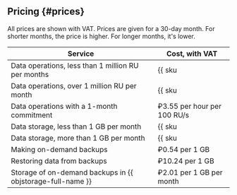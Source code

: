 ## Pricing {#prices}

All prices are shown with VAT. Prices are given for a 30-day month. For shorter months, the price is higher. For longer months, it's lower.

Service | Cost, with VAT
---------------------------------------------------------- | ------------------------------- 
Data operations, less than 1 million RU per months         | {{ sku|ILS|ydb.v1.serverless.requests|string }}
Data operations, over 1 million RU per month               | {{ sku|ILS|ydb.v1.serverless.requests|pricingRate.1|string }} per 1 million RU
Data operations with a 1-month commitment                  | ₽3.55 per hour per 100 RU/s
Data storage, less than 1 GB per month                     | {{ sku|ILS|ydb.v1.serverless.storage|month|string }}
Data storage, more than 1 GB per month                     | {{ sku|ILS|ydb.cluster.v1.ssd|month|string }} per 1 GB per month
Making on-demand backups                                   | ₽0.54 per 1 GB
Restoring data from backups                                | ₽10.24 per 1 GB
Storage of on-demand backups in {{ objstorage-full-name }} | ₽2.01 per 1 GB per month
